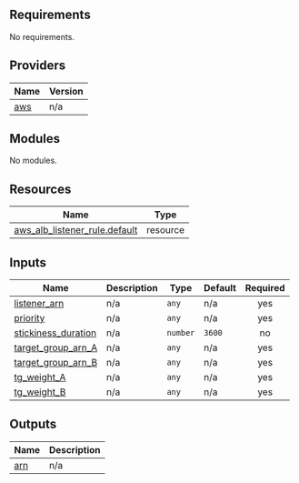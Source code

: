 <!-- BEGIN_TF_DOCS -->
## Requirements

No requirements.

## Providers

| Name | Version |
|------|---------|
| <a name="provider_aws"></a> [aws](#provider\_aws) | n/a |

## Modules

No modules.

## Resources

| Name | Type |
|------|------|
| [aws_alb_listener_rule.default](https://registry.terraform.io/providers/hashicorp/aws/latest/docs/resources/alb_listener_rule) | resource |

## Inputs

| Name | Description | Type | Default | Required |
|------|-------------|------|---------|:--------:|
| <a name="input_listener_arn"></a> [listener\_arn](#input\_listener\_arn) | n/a | `any` | n/a | yes |
| <a name="input_priority"></a> [priority](#input\_priority) | n/a | `any` | n/a | yes |
| <a name="input_stickiness_duration"></a> [stickiness\_duration](#input\_stickiness\_duration) | n/a | `number` | `3600` | no |
| <a name="input_target_group_arn_A"></a> [target\_group\_arn\_A](#input\_target\_group\_arn\_A) | n/a | `any` | n/a | yes |
| <a name="input_target_group_arn_B"></a> [target\_group\_arn\_B](#input\_target\_group\_arn\_B) | n/a | `any` | n/a | yes |
| <a name="input_tg_weight_A"></a> [tg\_weight\_A](#input\_tg\_weight\_A) | n/a | `any` | n/a | yes |
| <a name="input_tg_weight_B"></a> [tg\_weight\_B](#input\_tg\_weight\_B) | n/a | `any` | n/a | yes |

## Outputs

| Name | Description |
|------|-------------|
| <a name="output_arn"></a> [arn](#output\_arn) | n/a |
<!-- END_TF_DOCS -->